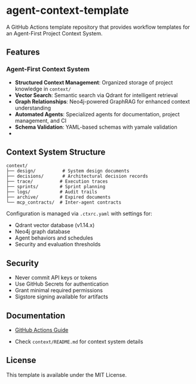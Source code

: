 # agent-context-template

A GitHub Actions template repository that provides workflow templates for an Agent-First Project Context System.

## Features

### Agent-First Context System
- **Structured Context Management**: Organized storage of project knowledge in `context/`
- **Vector Search**: Semantic search via Qdrant for intelligent retrieval
- **Graph Relationships**: Neo4j-powered GraphRAG for enhanced context understanding
- **Automated Agents**: Specialized agents for documentation, project management, and CI
- **Schema Validation**: YAML-based schemas with yamale validation
- 

## Context System Structure

```
context/
├── design/          # System design documents
├── decisions/       # Architectural decision records
├── trace/          # Execution traces
├── sprints/        # Sprint planning
├── logs/           # Audit trails
├── archive/        # Expired documents
└── mcp_contracts/  # Inter-agent contracts
```

Configuration is managed via `.ctxrc.yaml` with settings for:
- Qdrant vector database (v1.14.x)
- Neo4j graph database
- Agent behaviors and schedules
- Security and evaluation thresholds


## Security

- Never commit API keys or tokens
- Use GitHub Secrets for authentication
- Grant minimal required permissions
- Sigstore signing available for artifacts

## Documentation

- [GitHub Actions Guide](https://docs.github.com/en/actions)

- Check `context/README.md` for context system details

## License

This template is available under the MIT License.
